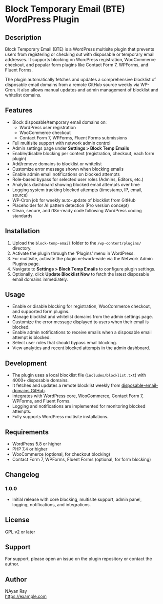 # Block Temporary Email (BTE) WordPress Plugin

## Description

Block Temporary Email (BTE) is a WordPress multisite plugin that prevents users from registering or checking out with disposable or temporary email addresses. It supports blocking on WordPress registration, WooCommerce checkout, and popular form plugins like Contact Form 7, WPForms, and Fluent Forms.

The plugin automatically fetches and updates a comprehensive blocklist of disposable email domains from a remote GitHub source weekly via WP-Cron. It also allows manual updates and admin management of blocklist and whitelist domains.

## Features

- Block disposable/temporary email domains on:
  - WordPress user registration
  - WooCommerce checkout
  - Contact Form 7, WPForms, Fluent Forms submissions
- Full multisite support with network admin control
- Admin settings page under **Settings > Block Temp Emails**
- Enable/disable blocking per context (registration, checkout, each form plugin)
- Add/remove domains to blocklist or whitelist
- Customize error message shown when blocking emails
- Enable admin email notifications on blocked attempts
- Role-based bypass for selected user roles (Admins, Editors, etc.)
- Analytics dashboard showing blocked email attempts over time
- Logging system tracking blocked attempts (timestamp, IP, email, source)
- WP-Cron job for weekly auto-update of blocklist from GitHub
- Placeholder for AI pattern detection (Pro version concept)
- Clean, secure, and i18n-ready code following WordPress coding standards

## Installation

1. Upload the `block-temp-email` folder to the `/wp-content/plugins/` directory.
2. Activate the plugin through the 'Plugins' menu in WordPress.
3. For multisite, activate the plugin network-wide via the Network Admin Plugins page.
4. Navigate to **Settings > Block Temp Emails** to configure plugin settings.
5. Optionally, click **Update Blocklist Now** to fetch the latest disposable email domains immediately.

## Usage

- Enable or disable blocking for registration, WooCommerce checkout, and supported form plugins.
- Manage blocklist and whitelist domains from the admin settings page.
- Customize the error message displayed to users when their email is blocked.
- Enable admin notifications to receive emails when a disposable email attempt is blocked.
- Select user roles that should bypass email blocking.
- View analytics and recent blocked attempts in the admin dashboard.

## Development

- The plugin uses a local blocklist file (`includes/blocklist.txt`) with 4000+ disposable domains.
- It fetches and updates a remote blocklist weekly from [disposable-email-domains GitHub](https://github.com/disposable-email-domains/disposable-email-domains).
- Integrates with WordPress core, WooCommerce, Contact Form 7, WPForms, and Fluent Forms.
- Logging and notifications are implemented for monitoring blocked attempts.
- Fully supports WordPress multisite installations.

## Requirements

- WordPress 5.8 or higher
- PHP 7.4 or higher
- WooCommerce (optional, for checkout blocking)
- Contact Form 7, WPForms, Fluent Forms (optional, for form blocking)

## Changelog

### 1.0.0
- Initial release with core blocking, multisite support, admin panel, logging, notifications, and integrations.

## License

GPL v2 or later

## Support

For support, please open an issue on the plugin repository or contact the author.

## Author

NAyan Ray  
https://example.com
